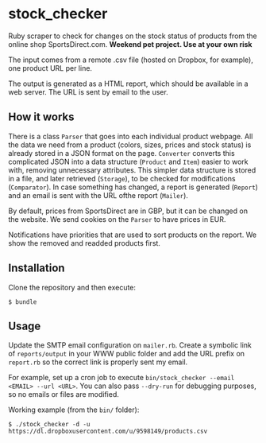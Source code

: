 # stock_checker

Ruby scraper to check for changes on the stock status of products from the online shop SportsDirect.com. **Weekend  pet project. Use at your own risk**

The input comes from a remote .csv file (hosted on Dropbox, for example), one product URL per line.

The output is generated as a HTML report, which should be available in a web server. The URL is sent by email to the user.

## How it works

There is a class `Parser` that goes into each individual product webpage. All the data  we need from a product (colors, sizes, prices and stock status) is already stored in a JSON format on the page. `Converter` converts this complicated JSON into a data structure (`Product` and `Item`) easier to work with, removing unnecessary attributes. This simpler data structure is stored in a file, and later retrieved (`Storage`), to be checked for modifications (`Comparator`). In case something has changed, a report is generated (`Report`) and an email is sent with the URL ofthe report (`Mailer`).

By default, prices from SportsDirect are in GBP, but it can be changed on the website. We send cookies on the `Parser` to have prices in EUR.

Notifications have priorities that are used to sort products on the report. We show the removed and readded products first.

## Installation

Clone the repository and then execute:

    $ bundle


## Usage

Update the SMTP email configuration on `mailer.rb`. Create a symbolic link of `reports/output` in your WWW public folder and add the URL prefix on `report.rb` so the correct link is properly sent my email.

For example, set up a cron job to execute `bin/stock_checker --email <EMAIL> --url <URL>`. You can also pass `--dry-run` for debugging purposes, so no emails or files are modified. 

Working example (from the `bin/` folder):

    $ ./stock_checker -d -u https://dl.dropboxusercontent.com/u/9598149/products.csv

